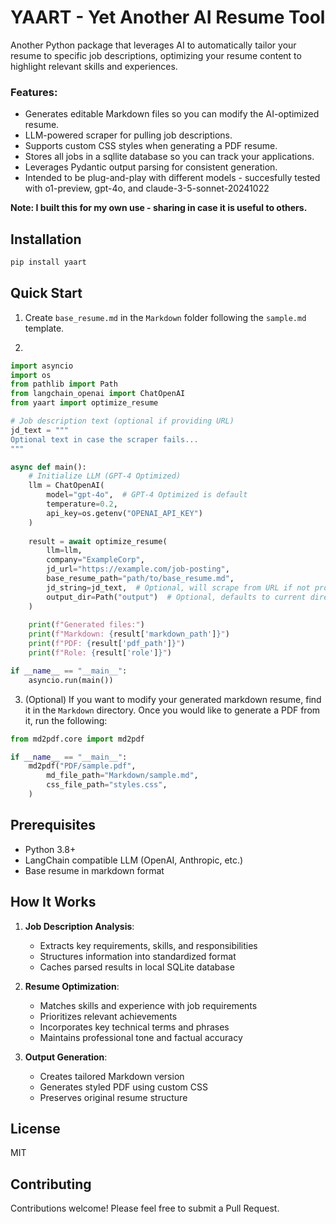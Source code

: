 # YAART - Yet Another AI Resume Tool

Another Python package that leverages AI to automatically tailor your resume to specific job descriptions, optimizing your resume content to highlight relevant skills and experiences.

### Features: 
- Generates editable Markdown files so you can modify the AI-optimized resume. 
- LLM-powered scraper for pulling job descriptions. 
- Supports custom CSS styles when generating a PDF resume. 
- Stores all jobs in a sqllite database so you can track your applications. 
- Leverages Pydantic output parsing for consistent generation. 
- Intended to be plug-and-play with different models - succesfully tested with o1-preview, gpt-4o, and claude-3-5-sonnet-20241022

**Note: I built this for my own use - sharing in case it is useful to others.**

## Installation

```bash
pip install yaart
```

## Quick Start

1. Create `base_resume.md` in the `Markdown` folder following the `sample.md` template. 

2. 
```python
import asyncio
import os
from pathlib import Path
from langchain_openai import ChatOpenAI
from yaart import optimize_resume

# Job description text (optional if providing URL)
jd_text = """
Optional text in case the scraper fails...
"""

async def main():
    # Initialize LLM (GPT-4 Optimized)
    llm = ChatOpenAI(
        model="gpt-4o",  # GPT-4 Optimized is default
        temperature=0.2,
        api_key=os.getenv("OPENAI_API_KEY")
    )
    
    result = await optimize_resume(
        llm=llm,
        company="ExampleCorp",
        jd_url="https://example.com/job-posting",
        base_resume_path="path/to/base_resume.md",
        jd_string=jd_text,  # Optional, will scrape from URL if not provided
        output_dir=Path("output")  # Optional, defaults to current directory
    )
    
    print(f"Generated files:")
    print(f"Markdown: {result['markdown_path']}")
    print(f"PDF: {result['pdf_path']}")
    print(f"Role: {result['role']}")

if __name__ == "__main__":
    asyncio.run(main())
```

3. (Optional) If you want to modify your generated markdown resume, find it in the `Markdown` directory. Once you would like to generate a PDF from it, run the following: 

```python 
from md2pdf.core import md2pdf

if __name__ == "__main__":
    md2pdf("PDF/sample.pdf",
        md_file_path="Markdown/sample.md",
        css_file_path="styles.css",
    )
```

## Prerequisites  

- Python 3.8+
- LangChain compatible LLM (OpenAI, Anthropic, etc.)
- Base resume in markdown format

## How It Works

1. **Job Description Analysis**: 
   - Extracts key requirements, skills, and responsibilities
   - Structures information into standardized format
   - Caches parsed results in local SQLite database

2. **Resume Optimization**:
   - Matches skills and experience with job requirements
   - Prioritizes relevant achievements
   - Incorporates key technical terms and phrases
   - Maintains professional tone and factual accuracy

3. **Output Generation**:
   - Creates tailored Markdown version
   - Generates styled PDF using custom CSS
   - Preserves original resume structure

## License

MIT

## Contributing

Contributions welcome! Please feel free to submit a Pull Request.


